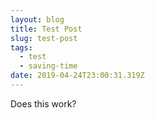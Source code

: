 ```yaml
---
layout: blog
title: Test Post
slug: test-post
tags:
  - test
  - saving-time
date: 2019-04-24T23:00:31.319Z
---
```

Does this work?
